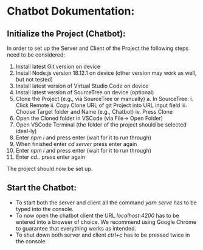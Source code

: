 # Chatbot Dokumentation:

## Initialize the Project (Chatbot):

In order to set up the Server and Client of the Project the following steps need to be considered:

1.	Install latest Git version on device
2.	Install Node.js version 18.12.1 on device (other version may work as well, but not tested)
3.	Install latest version of Virtual Studio Code on device
4.	Install latest version of SourceTree on device (optional)
5.	Clone the Project (e.g., via SourceTree or manually)
  a.	In SourceTree:
    i.	Click Remote
    ii.	Copy Clone URL of git Project into URL input field
    iii.	Choose Target folder and Name (e.g., Chatbot)
    iv.	Press Clone
6.	Open the Cloned folder in VSCode (via File-> Open Folder)
7.	Open VSCode Terminal (the folder of the project should be selected ideal-ly)
8.	Enter *npm i* and press enter (wait for it to run through)
9.	When finished enter *cd server* press enter again
10.	Enter *npm i* and press enter (wait for it to run through)
11.	Enter *cd..* press enter again

The project should now be set up.

## Start the Chatbot:

- To start both the server and client all the command *yarn serve* has to be typed into the console. 
- To now open the chatbot client the URL *localhost:4200* has to be entered into a browser of choice. 
  We recommend using Google Chrome to guarantee that everything works as intended.
- To shut down both server and client *ctrl+c* has to be pressed twice in the console.



